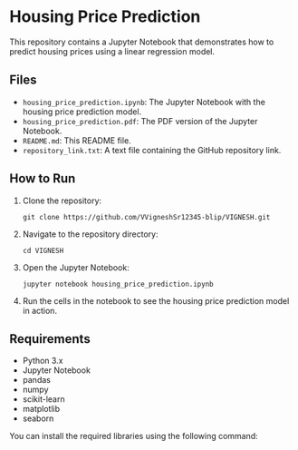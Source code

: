 # Housing Price Prediction

This repository contains a Jupyter Notebook that demonstrates how to predict housing prices using a linear regression model.

## Files

- `housing_price_prediction.ipynb`: The Jupyter Notebook with the housing price prediction model.
- `housing_price_prediction.pdf`: The PDF version of the Jupyter Notebook.
- `README.md`: This README file.
- `repository_link.txt`: A text file containing the GitHub repository link.

## How to Run

1. Clone the repository:
    ```
    git clone https://github.com/VVigneshSr12345-blip/VIGNESH.git
    ```

2. Navigate to the repository directory:
    ```
    cd VIGNESH
    ```

3. Open the Jupyter Notebook:
    ```
    jupyter notebook housing_price_prediction.ipynb
    ```

4. Run the cells in the notebook to see the housing price prediction model in action.

## Requirements

- Python 3.x
- Jupyter Notebook
- pandas
- numpy
- scikit-learn
- matplotlib
- seaborn

You can install the required libraries using the following command:
